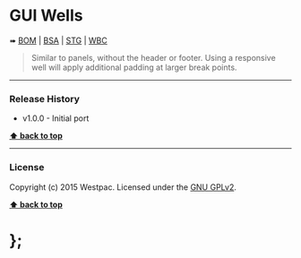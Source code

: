 GUI Wells
=========

➠
[BOM](http://westpaccxteam.github.io/GUI-source/wells/1.0.0/tests/BOM/) |
[BSA](http://westpaccxteam.github.io/GUI-source/wells/1.0.0/tests/BSA/) |
[STG](http://westpaccxteam.github.io/GUI-source/wells/1.0.0/tests/STG/) |
[WBC](http://westpaccxteam.github.io/GUI-source/wells/1.0.0/tests/WBC/)

> Similar to panels, without the header or footer. Using a responsive well will apply additional padding at larger break points.

----------------------------------------------------------------------------------------------------------------------------------------------------------------


### Release History

* v1.0.0 - Initial port

**[⬆ back to top](#content)**


----------------------------------------------------------------------------------------------------------------------------------------------------------------


### License

Copyright (c) 2015 Westpac. Licensed under the [GNU GPLv2](https://raw.githubusercontent.com/WestpacCXTeam/GUI-source/master/LICENSE).

**[⬆ back to top](#content)**

# };